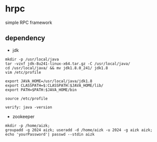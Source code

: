 # hrpc

simple RPC framework

## dependency

- jdk
```shell
mkdir -p /usr/local/java
tar -vzxf jdk-8u241-linux-x64.tar.gz -C /usr/local/java/
cd /usr/local/java/ && mv jdk1.8.0_241/ jdk1.8
vim /etc/profile

export JAVA_HOME=/usr/local/java/jdk1.8
export CLASSPATH=$:CLASSPATH:$JAVA_HOME/lib/
export PATH=$PATH:$JAVA_HOME/bin

source /etc/profile

verify: java -version
```
- zookeeper

```shell
mkdir -p /home/aizk;
groupadd -g 2024 aizk; useradd -d /home/aizk -u 2024 -g aizk aizk;
echo 'yourPassword'| passwd --stdin aizk


```

